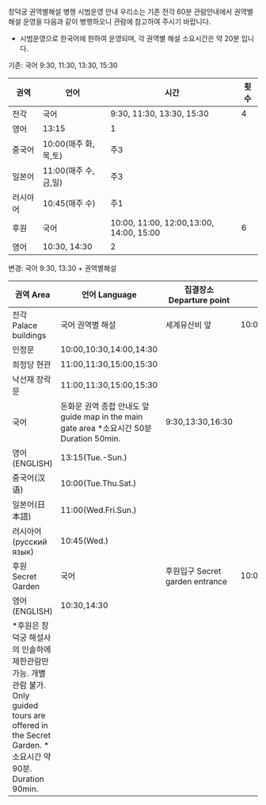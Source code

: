 창덕궁 권역별해설 병행 시범운영 안내
우리소는 기존 전각 60분 관람안내에서 권역별 해설 운영을 다음과 같이 병행하오니 관람에 참고하여 주시기 바랍니다.
- 시범운영으로 한국어에 한하여 운영되며, 각 권역별 해설 소요시간은 약 20분 입니다.

기존:
국어 9:30, 11:30, 13:30, 15:30

| 권역 | 언어 | 시간 | 횟수 |
| --- | --- | --- | --- |
| 전각 | 국어 |  9:30, 11:30, 13:30, 15:30 | 4 |
| 영어 |  13:15 | 1 |
| 중국어 |  10:00(매주 화,목,토) | 주3 |
| 일본어 |  11:00(매주 수,금,일) | 주3 |
| 러시아어 |  10:45(매주 수) | 주1 |
| 후원 | 국어 |  10:00, 11:00, 12:00,13:00, 14:00, 15:00 | 6 |
| 영어 |  10:30, 14:30 | 2 |

변경:
국어 9:30, 13:30 + 권역별해설

| 권역 Area | 언어 Language | 집결장소 Departure point | 시간 Time |
| --- | --- | --- | --- |
| 전각 Palace buildings | 국어 권역별 해설 | 세계유산비 앞 | 10:00,10:30,14:00,14:30 |
| 인정문 | 10:00,10:30,14:00,14:30 |
| 희정당 현관 | 11:00,11:30,15:00,15:30 |
| 낙선재 장락문 | 11:00,11:30,15:00,15:30 |
| 국어 | 돈화문 권역 종합 안내도 앞 guide map in the main gate area *소요시간 50분 Duration 50min. | 9:30,13:30,16:30 |
| 영어(ENGLISH) | 13:15(Tue.-Sun.) |
| 중국어(汉语) | 10:00(Tue.Thu.Sat.) |
| 일본어(日本語) | 11:00(Wed.Fri.Sun.) |
| 러시아어 (русский язык) | 10:45(Wed.) |
| 후원 Secret Garden | 국어 | 후원입구 Secret garden entrance | 10:00,11:00,12:00,13:00,14:00,15:00,16:00 |
| 영어(ENGLISH) | 10:30,14:30 |
| *후원은 창덕궁 해설사의 인솔하에 제한관람만 가능. 개별관람 불가. Only guided tours are offered in the Secret Garden. *소요시간 약 90분. Duration 90min. |